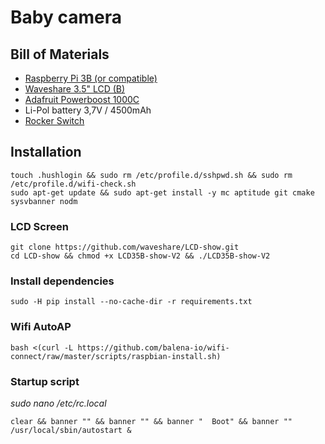 # Baby camera

## Bill of Materials
- [Raspberry Pi 3B (or compatible)](https://rpishop.cz/raspberry-pi-3b/896-raspberry-pi-3-model-b-plus-64-bit-1gb-ram-713179640259.html)
- [Waveshare 3.5" LCD (B)](https://rpishop.cz/lcd-oled-displeje/1203-waveshare-35-lcd-b-displej-320480-dotykovy-rezistivni.html)
- [Adafruit Powerboost 1000C](https://learn.adafruit.com/adafruit-powerboost-1000c-load-share-usb-charge-boost)
- Li-Pol battery 3,7V / 4500mAh 
- [Rocker Switch](https://www.gme.cz/p-sm101-1r3)

## Installation
    touch .hushlogin && sudo rm /etc/profile.d/sshpwd.sh && sudo rm /etc/profile.d/wifi-check.sh
    sudo apt-get update && sudo apt-get install -y mc aptitude git cmake sysvbanner nodm

### LCD Screen
    git clone https://github.com/waveshare/LCD-show.git
    cd LCD-show && chmod +x LCD35B-show-V2 && ./LCD35B-show-V2

### Install dependencies
    sudo -H pip install --no-cache-dir -r requirements.txt


### Wifi AutoAP
    bash <(curl -L https://github.com/balena-io/wifi-connect/raw/master/scripts/raspbian-install.sh)

### Startup script
_sudo nano /etc/rc.local_

    clear && banner "" && banner "" && banner "  Boot" && banner ""
    /usr/local/sbin/autostart &

